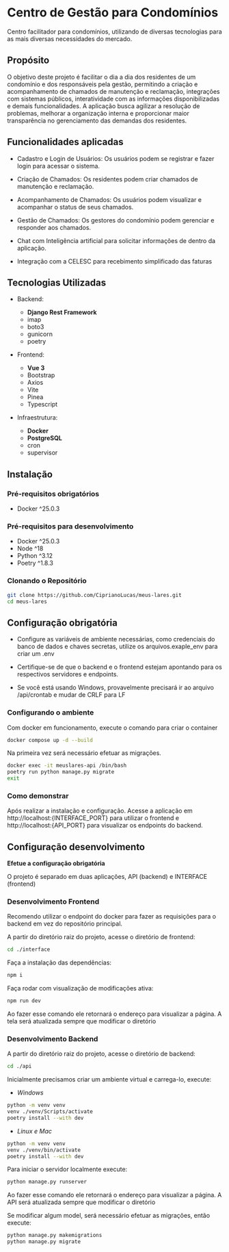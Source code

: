 # Centro de Gestão para Condomínios
Centro facilitador para condomínios, utilizando de diversas tecnologias para as mais diversas necessidades do mercado.

## Propósito
O objetivo deste projeto é facilitar o dia a dia dos residentes de um condomínio e dos responsáveis pela gestão, permitindo a criação e acompanhamento de chamados de manutenção e reclamação, integrações com sistemas públicos, interatividade com as informações disponibilizadas e demais funcionalidades. A aplicação busca agilizar a resolução de problemas, melhorar a organização interna e proporcionar maior transparência no gerenciamento das demandas dos residentes.

## Funcionalidades aplicadas
- Cadastro e Login de Usuários: Os usuários podem se registrar e fazer login para acessar o sistema.

- Criação de Chamados: Os residentes podem criar chamados de manutenção e reclamação.

- Acompanhamento de Chamados: Os usuários podem visualizar e acompanhar o status de seus chamados.

- Gestão de Chamados: Os gestores do condomínio podem gerenciar e responder aos chamados.

- Chat com Inteligência artificial para solicitar informações de dentro da aplicação.

- Integração com a CELESC para recebimento simplificado das faturas

## Tecnologias Utilizadas
- Backend:
    - **Django Rest Framework**
    - imap
    - boto3
    - gunicorn
    - poetry

- Frontend:
    - **Vue 3**
    - Bootstrap
    - Axios
    - Vite
    - Pinea
    - Typescript
    
- Infraestrutura:
    - **Docker**
    - **PostgreSQL**
    - cron
    - supervisor

## Instalação
### Pré-requisitos obrigatórios
- Docker ^25.0.3

### Pré-requisitos para desenvolvimento
- Docker ^25.0.3
- Node ^18
- Python ^3.12
- Poetry ^1.8.3

### Clonando o Repositório

```bash
git clone https://github.com/CiprianoLucas/meus-lares.git
cd meus-lares
```

## Configuração obrigatória
- Configure as variáveis de ambiente necessárias, como credenciais do banco de dados e chaves secretas, utilize os arquivos.exaple_env para criar um .env

- Certifique-se de que o backend e o frontend estejam apontando para os respectivos servidores e endpoints.

- Se você está usando Windows, provavelmente precisará ir ao arquivo /api/crontab e mudar de CRLF para LF

### Configurando o ambiente
Com docker em funcionamento, execute o comando para criar o container
```bash
docker compose up -d --build
```

Na primeira vez será necessário efetuar as migrações.
```bash
docker exec -it meuslares-api /bin/bash
poetry run python manage.py migrate
exit
```
### Como demonstrar
Após realizar a instalação e configuração. Acesse a aplicação em http://localhost:{INTERFACE_PORT} para utilizar o frontend e http://localhost:{API_PORT} para visualizar os endpoints do backend.

## Configuração desenvolvimento
**Efetue a configuração obrigatória**

O projeto é separado em duas aplicações, API (backend) e INTERFACE (frontend)

### Desenvolvimento Frontend
Recomendo utilizar o endpoint do docker para fazer as requisições para o backend em vez do repositório principal.

A partir do diretório raiz do projeto, acesse o diretório de frontend:
```bash
cd ./interface
```

Faça a instalação das dependências:
```bash
npm i
```

Faça rodar com visualização de modificações ativa:
```bash
npm run dev
```
Ao fazer esse comando ele retornará o endereço para visualizar a página. A tela será atualizada sempre que modificar o diretório

### Desenvolvimento Backend

A partir do diretório raiz do projeto, acesse o diretório de backend:
```bash
cd ./api
```

Inicialmente precisamos criar um ambiente virtual e carrega-lo, execute:

- _Windows_
```bash
python -m venv venv
venv ./venv/Scripts/activate
poetry install --with dev
```

- _Linux e Mac_
```bash
python -m venv venv
venv ./venv/bin/activate
poetry install --with dev
```

Para iniciar o servidor localmente execute:
```bash
python manage.py runserver
```
Ao fazer esse comando ele retornará o endereço para visualizar a página. A API será atualizada sempre que modificar o diretório

Se modificar algum model, será necessário efetuar as migrações, então execute:
```bash
python manage.py makemigrations
python manage.py migrate
```